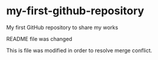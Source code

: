 # my-first-github-repository

My first GitHub repository to share my works

README file was changed

This is file was modified in order to resolve merge conflict.
